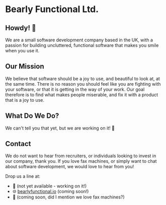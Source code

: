 # Bearly Functional Ltd.

## Howdy! 👋

We are a small software development company based in the UK, with a passion for building uncluttered, functional software that makes you smile when you use it.

## Our Mission

We believe that software should be a joy to use, and beautiful to look at, at the same time.
There is no reason you should feel like you are fighting with your software, or that it is getting in the way of your work.
Our goal therefore is to find what makes people miserable, and fix it with a product that is a joy to use.

## What Do We Do?

We can't tell you that yet, but we are working on it! 🤫

## Contact

We do not want to hear from recruiters, or individuals looking to invest in our company, thank you.
If you love fax machines, or simply want to chat about software development, we would love to hear from you!

Drop us a line at:

- 📧 (not yet available - working on it!)
- 🌐 [bearlyfunctional.io](https://bearlyfunctional.io) (coming soon!)
- 📠 (coming soon, did I mention we love fax machines?)

